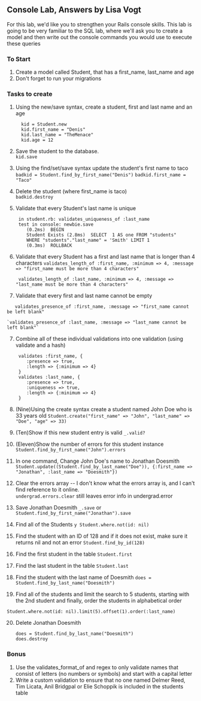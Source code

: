 ## Console Lab, Answers by Lisa Vogt

For this lab, we'd like you to strengthen your Rails console skills. This lab is going to be very familiar to the SQL lab, where we'll ask you to create a model and then write out the console commands you would use to execute these queries

### To Start

1. Create a model called Student, that has a first_name, last_name and age
2. Don't forget to run your migrations

### Tasks to create

1. Using the new/save syntax, create a student, first and last name and an age     

		 kid = Student.new
 		 kid.first_name = "Denis"
 		 kid.last_name = "TheMenace"
 		 kid.age = 12
 		
2. Save the student to the database.  
		`kid.save`

3. Using the find/set/save syntax update the student's first name to taco  
		`badkid = Student.find_by_first_name("Denis")`
		`badkid.first_name = "Taco"`
4. Delete the student (where first_name is taco)  
		`badkid.destroy`
5. Validate that every Student's last name is unique  
 
		in student.rb: validates_uniqueness_of :last_name
		test in console: newbie.save
		   (0.2ms)  BEGIN
		   Student Exists (2.8ms)  SELECT  1 AS one FROM "students"
		   WHERE "students"."last_name" = 'Smith' LIMIT 1
		   (0.3ms)  ROLLBACK
6. Validate that every Student has a first and last name that is longer than 4 characters
        `validates_length_of :first_name, :minimum => 4, :message => "first_name must be more than 4 characters"`
        
      ` validates_length_of :last_name, :minimum => 4, :message => "last_name must be more than 4 characters"`

7. Validate that every first and last name cannot be empty  

`	validates_presence_of :first_name, :message => "first_name cannot be left blank"`  

	`validates_presence_of :last_name, :message => "last_name cannot be left blank"`

7. Combine all of these individual validations into one validation (using validate and a hash) 	  

		validates :first_name, {
		   :presence => true,
		   :length => {:minimum => 4}
		}
		validates :last_name, {
		   :presence => true,
		   :uniqueness => true,
		   :length => {:minimum => 4}
		}

9. (Nine)Using the create syntax create a student named John Doe who is 33 years old
`Student.create("first_name" => "John", "last_name" => "Doe", "age" => 33)`
10. (Ten)Show if this new student entry is valid 
`_.valid?`
10. (Eleven)Show the number of errors for this student instance
`Student.find_by_first_name("John").errors`
11. In one command, Change John Doe's name to Jonathan Doesmith 
	`Student.update((Student.find_by_last_name("Doe")), {:first_name => "Jonathan", :last_name => "Doesmith"})`
12. Clear the errors array 
 -- I don't know what the errors array is, and I can't find reference to it online.  
`undergrad.errors.clear` still leaves error info in undergrad.error
13. Save Jonathan Doesmith
`_.save` or `Student.find_by_first_name("Jonathan").save`
15. Find all of the Students
`y Student.where.not(id: nil)`
16. Find the student with an ID of 128 and if it does not exist, make sure it returns nil and not an error
`Student.find_by_id(128)  `
17. Find the first student in the table `Student.first`
18. Find the last student in the table `Student.last`
19. Find the student with the last name of Doesmith `does = Student.find_by_last_name("Doesmith")`
21. Find all of the students and limit the search to 5 students, starting with the 2nd student and finally, order the students in alphabetical order  

`Student.where.not(id: nil).limit(5).offset(1).order(:last_name)`

20. Delete Jonathan Doesmith  

  		does = Student.find_by_last_name("Doesmith")
 		does.destroy

### Bonus
1. Use the validates_format_of and regex to only validate names that consist of letters (no numbers or symbols) and start with a capital letter
2. Write a custom validation to ensure that no one named Delmer Reed, Tim Licata, Anil Bridgpal or Elie Schoppik is included in the students table


